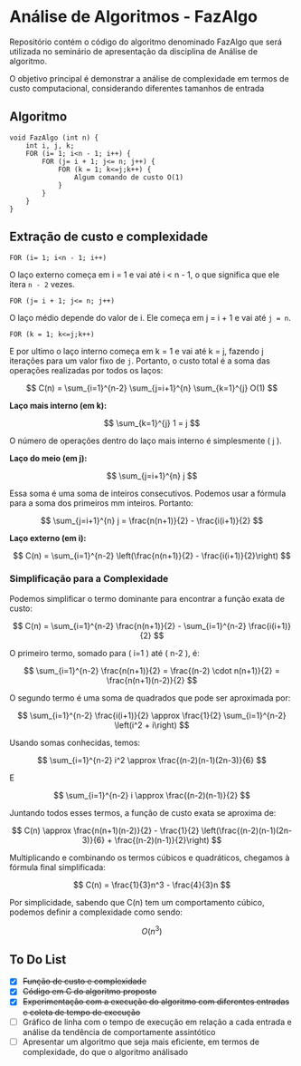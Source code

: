 # Análise de Algoritmos - FazAlgo
Repositório contém o código do algoritmo denominado FazAlgo que será utilizada no seminário de apresentação da disciplina de Análise de algoritmo. 

O objetivo principal é demonstrar a análise de complexidade em termos de custo computacional, considerando diferentes tamanhos de entrada

## Algoritmo
```
void FazAlgo (int n) {
    int i, j, k;
    FOR (i= 1; i<n - 1; i++) {
        FOR (j= i + 1; j<= n; j++) {
            FOR (k = 1; k<=j;k++) {
                Algum comando de custo O(1)
            } 
        } 
    }
}
```

## Extração de custo e complexidade
```
FOR (i= 1; i<n - 1; i++)
```
O laço externo começa em i = 1 e vai até i < n - 1, o que significa que ele itera `n - 2` vezes.

```
FOR (j= i + 1; j<= n; j++)
```

O laço médio depende do valor de i. Ele começa em j = i + 1 e vai até `j = n`.

```
FOR (k = 1; k<=j;k++)
```

E por ultimo o laço interno começa em k = 1 e vai até k = j, fazendo j iterações para um valor fixo de `j`. Portanto, o custo total é a soma das operações realizadas por todos os laços:

$$
C(n) = \sum_{i=1}^{n-2} \sum_{j=i+1}^{n} \sum_{k=1}^{j} O(1)
$$

**Laço mais interno (em k):**

$$
\sum_{k=1}^{j} 1 = j
$$

O número de operações dentro do laço mais interno é simplesmente \( j \).

**Laço do meio (em j):**

$$
\sum_{j=i+1}^{n} j
$$

Essa soma é uma soma de inteiros consecutivos. Podemos usar a fórmula para a soma dos primeiros mm inteiros. Portanto:

$$
\sum_{j=i+1}^{n} j = \frac{n(n+1)}{2} - \frac{i(i+1)}{2}
$$

**Laço externo (em i):**

$$
C(n) = \sum_{i=1}^{n-2} \left(\frac{n(n+1)}{2} - \frac{i(i+1)}{2}\right)
$$

### Simplificação para a Complexidade

Podemos simplificar o termo dominante para encontrar a função exata de custo:

$$
C(n) = \sum_{i=1}^{n-2} \frac{n(n+1)}{2} - \sum_{i=1}^{n-2} \frac{i(i+1)}{2}
$$

O primeiro termo, somado para \( i=1 \) até \( n-2 \), é:

$$
\sum_{i=1}^{n-2} \frac{n(n+1)}{2} = \frac{(n-2) \cdot n(n+1)}{2} = \frac{n(n+1)(n-2)}{2}
$$

O segundo termo é uma soma de quadrados que pode ser aproximada por:

$$
\sum_{i=1}^{n-2} \frac{i(i+1)}{2} \approx \frac{1}{2} \sum_{i=1}^{n-2} \left(i^2 + i\right)
$$

Usando somas conhecidas, temos:

$$
\sum_{i=1}^{n-2} i^2 \approx \frac{(n-2)(n-1)(2n-3)}{6}
$$

E

$$
\sum_{i=1}^{n-2} i \approx \frac{(n-2)(n-1)}{2}
$$

Juntando todos esses termos, a função de custo exata se aproxima de:

$$
C(n) \approx \frac{n(n+1)(n-2)}{2} - \frac{1}{2} \left(\frac{(n-2)(n-1)(2n-3)}{6} + \frac{(n-2)(n-1)}{2}\right)
$$

Multiplicando e combinando os termos cúbicos e quadráticos, chegamos à fórmula final simplificada:

$$
C(n) = \frac{1}{3}n^3 - \frac{4}{3}n
$$

Por simplicidade, sabendo que C(n) tem um comportamento cúbico, podemos definir a complexidade como sendo:

$$
O(n^3)
$$

## To Do List

- [X] ~~Função de custo e complexidade~~
- [X] ~~Código em C do algoritmo proposto~~
- [X] ~~Experimentação com a execução do algoritmo com diferentes entradas e coleta de tempo de execução~~
- [ ] Gráfico de linha com o tempo de execução em relação a cada entrada e análise da tendência de comportamente  assintótico
- [ ] Apresentar um algoritmo que seja mais eficiente, em termos de complexidade, do que o algoritmo análisado